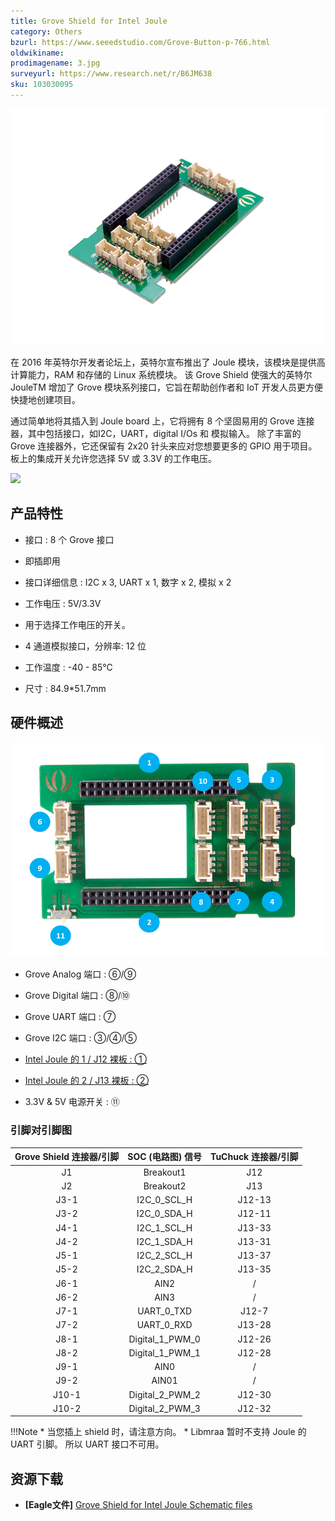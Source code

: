 ```yaml
---
title: Grove Shield for Intel Joule
category: Others
bzurl: https://www.seeedstudio.com/Grove-Button-p-766.html
oldwikiname:
prodimagename: 3.jpg
surveyurl: https://www.research.net/r/B6JM638
sku: 103030095
---
```



![](https://github.com/SeeedDocument/Grove_Shield_for_Intel_Joule/blob/master/img/1.jpg?raw=true)

在 2016 年英特尔开发者论坛上，英特尔宣布推出了 Joule 模块，该模块是提供高计算能力，RAM 和存储的 Linux 系统模块。 该 Grove Shield 使强大的英特尔 JouleTM 增加了 Grove 模块系列接口，它旨在帮助创作者和 IoT 开发人员更方便快捷地创建项目。

通过简单地将其插入到 Joule board 上，它将拥有 8 个坚固易用的 Grove 连接器，其中包括接口，如I2C，UART，digital I/Os 和 模拟输入。 除了丰富的 Grove 连接器外，它还保留有 2x20 针头来应对您想要更多的 GPIO 用于项目。 板上的集成开关允许您选择 5V 或 3.3V 的工作电压。


[![](https://github.com/SeeedDocument/wiki_chinese/raw/master/docs/images/click_to_buy.PNG)](https://item.taobao.com/item.htm?spm=a1z10.3-c.w4002-11172317909.10.57dd0641qz6eDH&id=548191790361)

## 产品特性

- 接口 : 8 个 Grove 接口

- 即插即用

- 接口详细信息 : I2C x 3, UART x 1, 数字 x 2, 模拟 x 2

- 工作电压 : 5V/3.3V

- 用于选择工作电压的开关。

- 4 通道模拟接口，分辨率: 12 位

- 工作温度 : -40 - 85℃

- 尺寸 : 84.9*51.7mm

## 硬件概述

![](https://github.com/SeeedDocument/Grove_Shield_for_Intel_Joule/raw/master/img/Grove%20Shield%20for%20intel%20Joule%20Pin.png)

- Grove Analog 端口 : ⑥/⑨

- Grove Digital 端口 : ⑧/⑩

- Grove UART 端口 : ⑦

- Grove I2C 端口 : ③/④/⑤

- [Intel Joule 的 1 / J12 裸板 : ①](http://www.intel.com/content/www/us/en/support/boards-and-kits/000022494.html)

- [Intel Joule 的 2 / J13 裸板 : ②](http://www.intel.com/content/www/us/en/support/boards-and-kits/000022494.html)

- 3.3V & 5V 电源开关 : ⑪

### 引脚对引脚图
|Grove Shield 连接器/引脚|SOC (电路图) 信号|TuChuck 连接器/引脚
|:---:|:---:|:---:|
|J1|Breakout1|J12|
|J2|Breakout2|J13|
|J3-1|I2C_0_SCL_H|J12-13|
|J3-2|I2C_0_SDA_H|J12-11|
|J4-1|I2C_1_SCL_H|J13-33|
|J4-2|I2C_1_SDA_H|J13-31|
|J5-1|I2C_2_SCL_H|J13-37|
|J5-2|I2C_2_SDA_H|J13-35|
|J6-1|AIN2|/|
|J6-2|AIN3|/|
|J7-1|UART_0_TXD|J12-7|
|J7-2|UART_0_RXD|J13-28|
|J8-1|Digital_1_PWM_0|J12-26|
|J8-2|Digital_1_PWM_1|J12-28|
|J9-1|AIN0|/|
|J9-2|AIN01|/|
|J10-1|Digital_2_PWM_2|J12-30|
|J10-2|Digital_2_PWM_3|J12-32|


!!!Note
    * 当您插上 shield 时，请注意方向。
    * Libmraa 暂时不支持 Joule 的 UART 引脚。 所以 UART 接口不可用。

## 资源下载

* **[Eagle文件]** [Grove Shield for Intel Joule Schematic files](https://github.com/SeeedDocument/Grove_Shield_for_Intel_Joule/tree/master/res)
